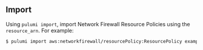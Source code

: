 ## Import

Using `pulumi import`, import Network Firewall Resource Policies using the `resource_arn`. For example:

```sh
$ pulumi import aws:networkfirewall/resourcePolicy:ResourcePolicy example arn:aws:network-firewall:us-west-1:123456789012:stateful-rulegroup/example
```
